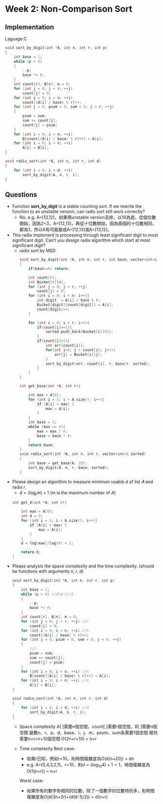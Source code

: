 # Week 2: Non-Comparison Sort

## Implementation
Laguage:C
```c
void sort_by_digit(int *A, int n, int r, int p)
{
    int base = 1;
    while (p > 0)
    {
        --p;
        base *= r;
    }
    int count[r], B[n], m = 0;
    for (int j = 0; j < r; ++j)
        count[j] = 0;
    for (int i = 0; i < n; ++i)
        count[(A[i] / base) % r]++;
    for (int j = 0, psum = 0, sum = 0; j < r; ++j)
    {
        psum = sum;
        sum += count[j];
        count[j] = psum;
    }
    for (int i = 0; i < n; ++i)
        B[count[(A[i] / base) % r]++] = A[i];
    for (int i = 0; i < n; ++i)
        A[i] = B[i];
}

void radix_sort(int *A, int n, int r, int d)
{
    for (int i = 0; i < d; ++i)
        sort_by_digit(A, n, r, i);
}
```
## Questions
* Function **sort_by_digit** is a stable counting sort. If we rewrite the function to an unstable version, can radix sort still work correctly? 
    * No. e.g. A=[13,12]，如果用unstable version去排，以10為底，從個位數開始，因為2<3，A=[12,13]，再從十位數開始，因為兩個的十位數相同，都為1，所以A有可能變成A=[12,13]或A=[13,12]。
* This radix implement is processing through least significant digit to most significant digit. Can’t you design radix algorithm which start at most significant digit?
    * radix sort by MSD
        ```c
        void sort_by_digit(int *A, int n, int r, int base, vector<int>& sorted)
        {
            if(base<=0) return;

            int count[r];
            int Bucket[r][n];
            for (int j = 0; j < r; ++j)
                count[j] = 0;
            for (int i = 0; i < n; i++){
                int digit  = A[i] / base % r;
                Bucket[digit][count[digit]] = A[i];
                count[digit]++;
            }

            for (int i = 0; i < r; i++){
                if(count[i]==1){
                    sorted.push_back(Bucket[i][0]);
                }
                if(count[i]>1){
                    int arr[count[i]];
                    for(int j=0; j < count[i]; j++){
                        arr[j] = Bucket[i][j];
                    }
                    sort_by_digit(arr, count[i], r, base/r, sorted);
                }
            }
        }

        int get_base(int *A, int r){

            int max = A[0];
            for (int i = 1; i < A.size(); i++){
                if (A[i] > max) {
                    max = A[i];
                }
            }
            int base = 1;
            while (max >= r){
                max = max / r;
                base = base * r;
            }
            return base;
        }
        void radix_sort(int *A, int n, int r, vector<int>& sorted)
        {
            int base = get_base(A, 10);
            sort_by_digit(A, n, r, base, sorted);
        }
        ```
* Please design an algorithm to measure minimum usable 𝑑 of list 𝐴 and radix 𝑟.
    * $d = (\log_{r}{m})+1$ (m is the maximum number of *A*)
    ```c
    int get_d(int *A, int r){

        int max = A[0];
        int d = 0;
        for (int i = 1; i < A.size(); i++){
            if (A[i] > max) {
                max = A[i];
            }
        }
        d = log(max)/log(r) + 1;

        return d;
    }
    ```
* Please analysis the space complexity and the time complexity. (should be functions with arguments 𝑛, 𝑟, 𝑑)
    ```c
    void sort_by_digit(int *A, int n, int r, int p)
    {
        int base = 1; 
        while (p > 0) //d(d-1)/2
        {
            --p;
            base *= r;
        }
        int count[r], B[n], m = 0;
        for (int j = 0; j < r; ++j) //r
            count[j] = 0;
        for (int i = 0; i < n; ++i) //n
            count[(A[i] / base) % r]++;
        for (int j = 0, psum = 0, sum = 0; j < r; ++j)
        {
            //r
            psum = sum;
            sum += count[j];
            count[j] = psum;
        }
        for (int i = 0; i < n; ++i) //n
            B[count[(A[i] / base) % r]++] = A[i];
        for (int i = 0; i < n; ++i) //n
            A[i] = B[i];
    }

    void radix_sort(int *A, int n, int r, int d)
    {
        for (int i = 0; i < d; ++i) //d
            sort_by_digit(A, n, r, i);
    }
    ```
    * Space complexity
        A[ ]需要n個空間，count[ ]需要r個空間，B[ ]需要n個空間
        變數n、r、p、d、base、i、j、m、psum、sum各需要1個空間
        總共需要n+r+n+10個空間
        O(2n+r+10) = n+r
    * Time complexity
        Best case:
        * 如果r已知，例如r=10，則時間複雜度為O(d(n+20)) = dn
        * e.g. A=[5,4,3,2,1]，r=10，則$d=(\log_{10}{4})+1=1$，時間複雜度為O(1(n+r)) = n+r
        
        Worst case:
        * 如果所有的數字有相同的位數，除了一個數字的位數特別多，則時間複雜度為O(d(3n+2r)+(d(d-1)/2)) = d(n+r)